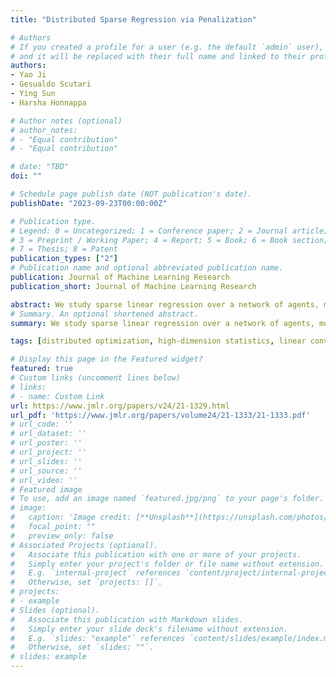 ```yaml
---
title: "Distributed Sparse Regression via Penalization"

# Authors
# If you created a profile for a user (e.g. the default `admin` user), write the username (folder name) here 
# and it will be replaced with their full name and linked to their profile.
authors:
- Yao Ji
- Gesualdo Scutari
- Ying Sun
- Harsha Honnappa

# Author notes (optional)
# author_notes:
# - "Equal contribution"
# - "Equal contribution"

# date: "TBD"
doi: ""

# Schedule page publish date (NOT publication's date).
publishDate: "2023-09-23T00:00:00Z"

# Publication type.
# Legend: 0 = Uncategorized; 1 = Conference paper; 2 = Journal article;
# 3 = Preprint / Working Paper; 4 = Report; 5 = Book; 6 = Book section;
# 7 = Thesis; 8 = Patent
publication_types: ["2"]
# Publication name and optional abbreviated publication name.
publication: Journal of Machine Learning Research
publication_short: Journal of Machine Learning Research

abstract: We study sparse linear regression over a network of agents, modeled as an undirected graph (with no centralized node). The estimation problem is formulated as the minimization of the sum of the local LASSO loss functions plus a quadratic penalty of the consensus constraint—the latter being instrumental to obtain distributed solution methods.
# Summary. An optional shortened abstract.
summary: We study sparse linear regression over a network of agents, modeled as an undirected graph (with no centralized node). The estimation problem is formulated as the minimization of the sum of the local LASSO loss functions plus a quadratic penalty of the consensus constraint—the latter being instrumental to obtain distributed solution methods.

tags: [distributed optimization, high-dimension statistics, linear convergence, sparse linear regression]

# Display this page in the Featured widget?
featured: true
# Custom links (uncomment lines below)
# links:
# - name: Custom Link
url: https://www.jmlr.org/papers/v24/21-1329.html
url_pdf: 'https://www.jmlr.org/papers/volume24/21-1333/21-1333.pdf'
# url_code: ''
# url_dataset: ''
# url_poster: ''
# url_project: ''
# url_slides: ''
# url_source: ''
# url_video: ''
# Featured image
# To use, add an image named `featured.jpg/png` to your page's folder. 
# image:
#   caption: 'Image credit: [**Unsplash**](https://unsplash.com/photos/pLCdAaMFLTE)'
#   focal_point: ""
#   preview_only: false
# Associated Projects (optional).
#   Associate this publication with one or more of your projects.
#   Simply enter your project's folder or file name without extension.
#   E.g. `internal-project` references `content/project/internal-project/index.md`.
#   Otherwise, set `projects: []`.
# projects:
# - example
# Slides (optional).
#   Associate this publication with Markdown slides.
#   Simply enter your slide deck's filename without extension.
#   E.g. `slides: "example"` references `content/slides/example/index.md`.
#   Otherwise, set `slides: ""`.
# slides: example
---
```


<!-- {{% callout note %}}
Click the *Cite* button above to demo the feature to enable visitors to import publication metadata into their reference management software.
{{% /callout %}}

{{% callout note %}}
Create your slides in Markdown - click the *Slides* button to check out the example.
{{% /callout %}}

Supplementary notes can be added here, including [code, math, and images](https://wowchemy.com/docs/writing-markdown-latex/). -->